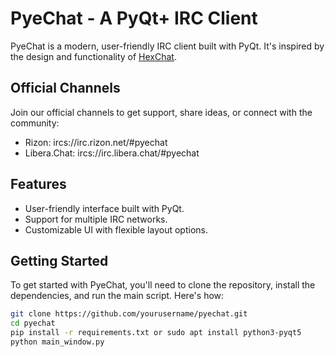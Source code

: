 # PyeChat - A PyQt+ IRC Client

PyeChat is a modern, user-friendly IRC client built with PyQt. It's inspired by the design and functionality of [HexChat](https://hexchat.github.io/).

## Official Channels
Join our official channels to get support, share ideas, or connect with the community:
- Rizon: ircs://irc.rizon.net/#pyechat
- Libera.Chat: ircs://irc.libera.chat/#pyechat

## Features
- User-friendly interface built with PyQt.
- Support for multiple IRC networks.
- Customizable UI with flexible layout options.

## Getting Started
To get started with PyeChat, you'll need to clone the repository, install the dependencies, and run the main script. Here's how:

```bash
git clone https://github.com/yourusername/pyechat.git
cd pyechat
pip install -r requirements.txt or sudo apt install python3-pyqt5
python main_window.py
